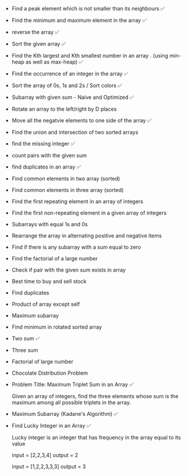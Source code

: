 
- Find a peak element which is not smaller than its neighbours ✅

- Find the minimum and maximum element in the array ✅

- reverse the array ✅

- Sort the given array ✅

- Find the Kth largest and Kth smallest number in an array . (using min-heap as well as max-heap) ✅

- Find the occurrence of an integer in the array ✅

- Sort the array of 0s, 1s and 2s / Sort colors     ✅

- Subarray with given sum - Naive and Optimized  ✅

- Rotate an array to the left/right by D places

- Move all the negatvie elements to one side of the array ✅

- Find the union and intersection of two sorted arrays 

- find the missing integer  ✅

- count pairs with the given sum 

- find duplicates in an array   ✅

- Find common elements in two array (sorted) 

- Find common elements in three array (sorted)

- Find the first repeating element in an array of integers 

- Find the first non-repeating element in a given array of integers 

- Subarrays with equal 1s and 0s 

- Rearrange the array in alternating positive and negative items 

- Find if there is any subarray with a sum equal to zero 

- Find the factorial of a large number 

- Check if pair with the given sum exists in array 

- Best time to buy and sell stock 

- Find duplicates 

- Product of array except self 

- Maximum subarray

- Find minimum in rotated sorted array 

- Two sum ✅

- Three sum 

- Factorial of large number 

- Chocolate Distribution Problem 

- Problem Title: Maximum Triplet Sum in an Array ✅

    Given an array of integers, find the three elements whose sum is the maximum among all possible triplets in the array.


- Maximum Subarray (Kadane's Algorithm)     ✅

- Find Lucky Integer in an Array         ✅   

    Lucky integer is an integer that has frequency in the array equal to its value 

    input = [2,2,3,4]
    output = 2 

    input = [1,2,2,3,3,3] 
    output = 3

